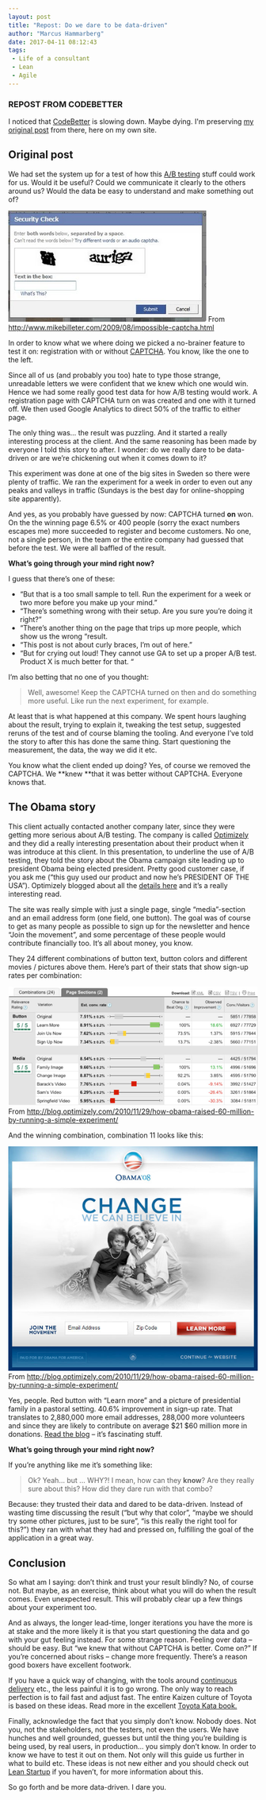 ```yaml
---
layout: post
title: "Repost: Do we dare to be data-driven"
author: "Marcus Hammarberg"
date: 2017-04-11 08:12:43
tags:
 - Life of a consultant
 - Lean
 - Agile
---
```


### REPOST FROM CODEBETTER

I noticed that [CodeBetter](http://codebetter.com/marcushammarberg/) is slowing down. Maybe dying. I'm preserving [my original post](http://codebetter.com/marcushammarberg/2014/01/27/do-we-dare-to-be-data-driven/) from there, here on my own site.

## Original post

We had set the system up for a test of how this [A/B testing](http://en.wikipedia.org/wiki/A/B_testing) stuff could work for us. Would it be useful? Could we communicate it clearly to the others around us? Would the data be easy to understand and make something out of?

![Impossible CAPTCHA)](/img/Impossible-Captcha.jpg)
From http://www.mikebilleter.com/2009/08/impossible-captcha.html

In order to know what we where doing we picked a no-brainer feature to test it on: registration with or without [CAPTCHA](http://en.wikipedia.org/wiki/CAPTCHA). You know, like the one to the left.

Since all of  us (and probably you too) hate to type those strange, unreadable letters we were confident that we knew which one would win. Hence we had some really good test data for how A/B testing would work. A registration page with CAPTCHA turn on was created and one with it turned off. We then used Google Analytics to direct 50% of the traffic to either page.

The only thing was… the result was puzzling. And it started a really interesting process at the client. And the same reasoning has been made by everyone I told this story to after. I wonder: do we really dare to be data-driven or are we’re chickening out when it comes down to it?

<a name='more'></a>

This experiment was done at one of the big sites in Sweden so there were plenty of traffic. We ran the experiment for a week in order to even out any peaks and valleys in traffic (Sundays is the best day for online-shopping site apparently).

And yes, as you probably have guessed by now: CAPTCHA turned **on** won. On the the winning page 6.5% or 400 people (sorry the exact numbers escapes me) more succeeded to register and become customers. No one, not a single person, in the team or the entire company had guessed that before the test. We were all baffled of the result.

**What’s going through your mind right now?**

I guess that there’s one of these:

- “But that is a too small sample to tell. Run the experiment for a week or two more before you make up your mind.”
- “There’s something wrong with their setup. Are you sure you’re doing it right?”
- “There’s another thing on the page that trips up more people, which show us the wrong “result.
- “This post is not about curly braces, I’m out of here.”
- “But for crying out loud! They cannot use GA to set up a proper A/B test. Product X is much better for that. “

I’m also betting that no one of you thought:

> Well, awesome! Keep the CAPTCHA turned on then and do something more useful. Like run the next experiment, for example.

At least that is what happened at this company. We spent hours laughing about the result, trying to explain it, tweaking the test setup, suggested reruns of the test and of course blaming the tooling. And everyone I’ve told the story to after this has done the same thing. Start questioning the measurement, the data, the way we did it etc.

You know what the client ended up doing? Yes, of course we removed the CAPTCHA. We **knew **that it was better without CAPTCHA. Everyone knows that.

## The Obama story

This client actually contacted another company later, since they were getting more serious about A/B testing. The company is called [Optimizely](https://www.optimizely.com/) and they did a really interesting presentation about their product when it was introduce at this client. In this presentation, to underline the use of A/B testing, they told the story about the Obama campaign site leading up to president Obama being elected president. Pretty good customer case, if you ask me (“this guy used our product and now he’s PRESIDENT OF THE USA”). Optimizely blogged about all the [details here](http://blog.optimizely.com/2010/11/29/how-obama-raised-60-million-by-running-a-simple-experiment/) and it’s a really interesting read.

The site was really simple with just a single page, single “media”-section and an email address form (one field, one button). The goal was of course to get as many people as possible to sign up for the newsletter and hence “Join the movement”, and some percentage of these people would contribute financially too. It’s all about money, you know. 

They 24 different combinations of button text, button colors and different movies / pictures above them. Here’s part of their stats that show sign-up rates per combination:

![Obama test sections](/img/Obama_test_sections.jpeg)
From http://blog.optimizely.com/2010/11/29/how-obama-raised-60-million-by-running-a-simple-experiment/

And the winning combination, combination 11 looks like this:

![Obama winner](/img/Obama_winner.png)
From http://blog.optimizely.com/2010/11/29/how-obama-raised-60-million-by-running-a-simple-experiment/

Yes, people. Red button with “Learn more” and a picture of presidential family in a pastoral setting. 40.6% improvement in sign-up rate. That translates to 2,880,000 more email addresses, 288,000 more volunteers and since they are likely to contribute on average $21 $60 million more in donations. [Read the blog](http://blog.optimizely.com/2010/11/29/how-obama-raised-60-million-by-running-a-simple-experiment/) – it’s fascinating stuff.

**What’s going through your mind right now?**

If you’re anything like me it’s something like:

> Ok? Yeah… but … WHY?! I mean, how can they **know**? Are they really sure about this? How did they dare run with that combo?

Because: they trusted their data and dared to be data-driven. Instead of wasting time discussing the result (“but why that color”, “maybe we should try some other pictures, just to be sure”, “is this really the right tool for this?”) they ran with what they had and pressed on, fulfilling the goal of the application in a great way.

## Conclusion

So what am I saying: don’t think and trust your result blindly? No, of course not. But maybe, as an exercise, think about what you will do when the result comes. Even unexpected result. This will probably clear up a few things about your experiment too.

And as always, the longer lead-time, longer iterations you have the more is at stake and the more likely it is that you start questioning the data and go with your gut feeling instead. For some strange reason. Feeling over data – should be easy. But “we knew that without CAPTCHA is better. Come on?” If you’re concerned about risks – change more frequently. There’s a reason good boxers have excellent footwork.

If you have a quick way of changing, with the tools around [continuous delivery](http://continuousdelivery.com/) etc., the less painful it is to go wrong. The only way to reach perfection is to fail fast and adjust fast. The entire Kaizen culture of Toyota is based on these ideas. Read more in the excellent [Toyota Kata book.](http://www.amazon.com/Toyota-Kata-Managing-Improvement-Adaptiveness/dp/0071635238)

Finally, acknowledge the fact that you simply don’t know. Nobody does. Not you, not the stakeholders, not the testers, not even the users. We have hunches and well grounded, guesses but until the thing you’re building is being used, by real users, in production… you simply don’t know. In order to know we have to test it out on them. Not only will this guide us further in what to build etc. These ideas is not new either and you should check out [Lean Startup](http://theleanstartup.com/book) if you haven’t, for more information about this.

So go forth and be more data-driven. I dare you.